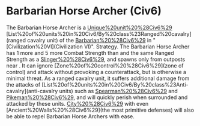 # Barbarian Horse Archer (Civ6)

The Barbarian Horse Archer is a [Unique%20unit%20%28Civ6%29](unique) [List%20of%20units%20in%20Civ6/By%20class%23Ranged%20cavalry](ranged cavalry unit) of the [Barbarian%20%28Civ6%29](Barbarians) in "[Civilization%20VI](Civilization VI)".
Strategy.
The Barbarian Horse Archer has 1 more and 5 more Combat Strength than and the same Ranged Strength as a [Slinger%20%28Civ6%29](Slinger), and spawns only from outposts near . It can ignore [Zone%20of%20control%20%28Civ6%29](zone of control) and attack without provoking a counterattack, but is otherwise a minimal threat. As a ranged cavalry unit, it suffers additional damage from the attacks of [List%20of%20units%20in%20Civ6/By%20class%23Anti-cavalry](anti-cavalry units) such as [Spearman%20%28Civ6%29](Spearmen) and [Pikeman%20%28Civ6%29](Pikemen), and will quickly perish when surrounded and attacked by these units. [City%20%28Civ6%29](Cities) with even [Ancient%20Walls%20%28Civ6%29](the most primitive defenses) will also be able to repel Barbarian Horse Archers with ease.